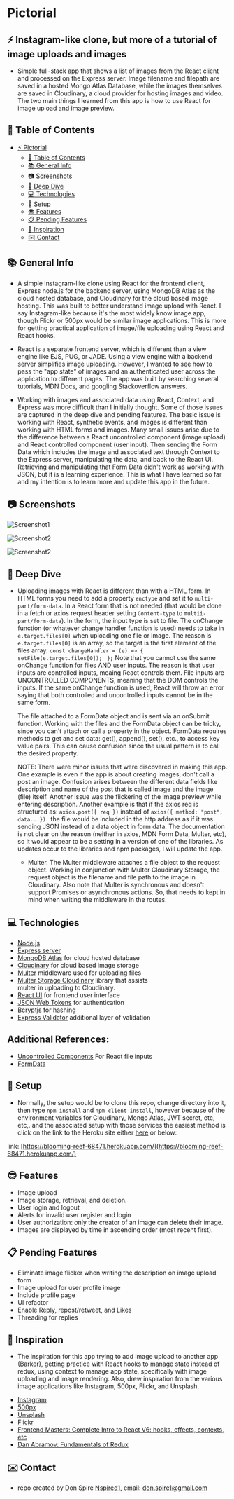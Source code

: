 # Pictorial

## :zap: Instagram-like clone, but more of a tutorial of image uploads and images

- Simple full-stack app that shows a list of images from the React client and processed on the Express server. Image filename and filepath are saved in a hosted Mongo Atlas Database, while the images themselves are saved in Cloudinary, a cloud provider for hosting images and video. The two main things I learned from this app is how to use React for image upload and image preview.

## :page_facing_up: Table of Contents

- [:zap: Pictorial](#zap-Pictorial)
  - [:page_facing_up: Table of Contents](#page_facing_up-table-of-contents)
  - [:books: General Info](#books-general-info)
  - [:camera: Screenshots](#camera-screen-shots)
  - [:microscope: Deep Dive](#microscope-deep-dive)
  - [:computer: Technologies](#computer-technologies)
  - [:floppy_disk: Setup](#floppy_disk-setup)
  - [:sunglasses: Features](#cool-features)
  - [:clipboard: Pending Features](#clipboard-pending-features)
  - [:clap: Inspiration](#clap-inspiration)
  - [:envelope: Contact](#envelope-contact)

## :books: General Info

- A simple Instagram-like clone using React for the frontend client, Express node.js for the backend server, using MongoDB Atlas as the cloud hosted database, and Cloudinary for the cloud based image hosting. This was built to better understand image upload with React. I say Instagram-like because it's the most widely know image app, though Flickr or 500px would be similar image applications. This is more for getting practical application of image/file uploading using React and React hooks.

- React is a separate frontend server, which is different than a view engine like EJS, PUG, or JADE. Using a view engine with a backend server simplifies image uploading. However, I wanted to see how to pass the "app state" of images and an authenticated user across the application to different pages. The app was built by searching several tutorials, MDN Docs, and googling Stackoverflow answers.

- Working with images and associated data using React, Context, and Express was more difficult than I initially thought. Some of those issues are captured in the deep dive and pending features. The basic issue is working with React, synthetic events, and images is different than working with HTML forms and images. Many small issues arise due to the difference between a React uncontrolled component (image upload) and React controlled component (user input). Then sending the Form Data which includes the image and associated text through Context to the Express server, manipulating the data, and back to the React UI. Retrieving and manipulating that Form Data didn't work as working with JSON, but it is a learning experience. This is what I have learned so far and my intention is to learn more and update this app in the future.

## :camera: Screenshots

![Screenshot1](/screenshots/screenshot1.png)

![Screenshot2](/screenshots/screenshot2.png)

![Screenshot2](/screenshots/screenshot3.png)

## :microscope: Deep Dive

- Uploading images with React is different than with a HTML form. In HTML forms you need to add a property `enctype` and set it to `multi-part/form-data`. In a React form that is not needed (that would be done in a fetch or axios request header setting `Content-type` to `multii-part/form-data`). In the form, the input type is set to file. The onChange function (or whatever change handler function is used) needs to take in `e.target.files[0]` when uploading one file or image. The reason is `e.target.files[0]` is an array, so the target is the first element of the files array.
  `const changeHandler = (e) => {`
  ` setFile(e.target.files[0]);`
  ` };`
  Note that you cannot use the same onChange function for files AND user inputs. The reason is that user inputs are controlled inputs, meaing React controls them. File inputs are UNCONTROLLED COMPONENTS, meaning that the DOM controls the inputs. If the same onChange function is used, React will throw an error saying that both controlled and uncontrolled inputs cannot be in the same form.

  The file attached to a FormData object and is sent via an onSubmit function. Working with the files and the FormData object can be tricky, since you can't attach or call a property in the object. FormData requires methods to get and set data: get(), append(), set(), etc., to access key value pairs. This can cause confusion since the usual pattern is to call the desired property.

  NOTE: There were minor issues that were discovered in making this app.
  One example is even if the app is about creating images, don't call a post an image. Confusion arises between the different data fields like description and name of the post that is called image and the image (file) itself.
  Another issue was the flickering of the image preview while entering description.
  Another example is that if the axios req is structured as:
  `axios.post({ req })` instead of `axios({ method: "post", data...}) ` the file would be included in the http address as if it was sending JSON instead of a data object in form data. The documentation is not clear on the reason (neither in axios, MDN Form Data, Multer, etc), so it would appear to be a setting in a version of one of the libraries. As updates occur to the libraries and npm packages, I will update the app.

  - Multer. The Multer middleware attaches a file object to the request object. Working in conjunction with Multer Cloudinary Storage, the request object is the filename and file path to the image in Cloudinary.
    Also note that Multer is synchronous and doesn't support Promises or asynchronous actions. So, that needs to kept in mind when writing the middleware in the routes.

## :computer: Technologies

- [Node.js ](https://nodejs.org/en/)
- [Express server](https://expressjs.com/)
- [MongoDB Atlas](https://www.mongodb.com/cloud/atlas) for cloud hosted database
- [Cloudinary](https://cloudinary.com/) for cloud based image storage
- [Multer](https://www.npmjs.com/package/multer) middleware used for uploading files
- [Multer Storage Cloudinary](https://www.npmjs.com/package/multer-storage-cloudinary) library that assists  
   multer in uploading to Cloudinary.
- [React UI](https://reactjs.org/) for frontend user interface
- [JSON Web Tokens](https://www.npmjs.com/package/jsonwebtoken) for authentication
- [Bcryptjs](https://www.npmjs.com/package/bcryptjs) for hashing
- [Express Validator](https://www.npmjs.com/package/express-validator) additional layer of validation

## Additional References:

- [Uncontrolled Components](https://reactjs.org/docs/uncontrolled-components.html) For React file inputs
- [FormData](https://developer.mozilla.org/en-US/docs/Web/API/FormData)

## :floppy_disk: Setup

- Normally, the setup would be to clone this repo, change directory into it, then type `npm install` and `npm client-install`, however because of the environment variables for Cloudinary, Mongo Atlas, JWT secret, etc, etc,. and the associated setup with those services the easiest method is click on the link to the Heroku site either [here](https://blooming-reef-68471.herokuapp.com/) or below:

link: [https://blooming-reef-68471.herokuapp.com/](https://blooming-reef-68471.herokuapp.com/)

## :sunglasses: Features

- Image upload
- Image storage, retrieval, and deletion.
- User login and logout
- Alerts for invalid user register and login
- User authorization: only the creator of an image can delete their image.
- Images are displayed by time in ascending order (most recent first).

## :clipboard: Pending Features

- Eliminate image flicker when writing the description on image upload form
- Image upload for user profile image
- Include profile page
- UI refactor
- Enable Reply, repost/retweet, and Likes
- Threading for replies

## :clap: Inspiration

- The inspiration for this app trying to add image upload to another app (Barker), getting practice with React hooks to manage state instead of redux, using context to manage app state, specifically with image uploading and image rendering. Also, drew inspiration from the various image applications like Instagram, 500px, Flickr, and Unsplash.

* [Instagram](https://www.instagram.com/)
* [500px](https://500px.com/)
* [Unsplash](https://unsplash.com/)
* [Flickr](https://www.flickr.com/)
* [Frontend Masters: Complete Intro to React V6: hooks, effects, contexts, etc](https://frontendmasters.com/courses/complete-react-v6/)
* [Dan Abramov: Fundamentals of Redux](https://egghead.io/courses/fundamentals-of-redux-course-from-dan-abramov-bd5cc867)

## :envelope: Contact

- repo created by Don Spire [Nspired1](https://github.com/Nspired1), email: don.spire1@gmail.com
